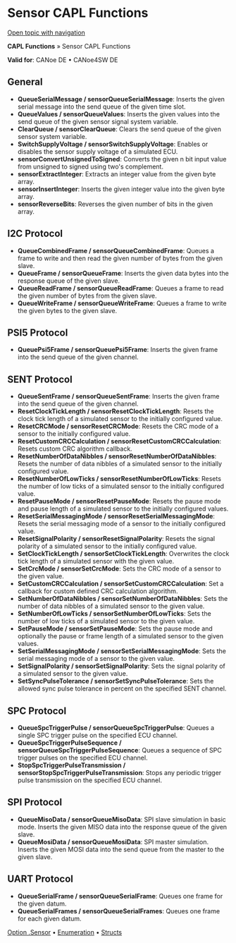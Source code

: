# Sensor CAPL Functions

[Open topic with navigation](../../../../CANoeDEFamily.htm#Topics/CAPLFunctions/Sensor/CAPLfunctionsSensorOverview.md)

**CAPL Functions** » Sensor CAPL Functions

**Valid for**: CANoe DE • CANoe4SW DE

## General

- **QueueSerialMessage / sensorQueueSerialMessage**: Inserts the given serial message into the send queue of the given time slot.
- **QueueValues / sensorQueueValues**: Inserts the given values into the send queue of the given sensor signal system variable.
- **ClearQueue / sensorClearQueue**: Clears the send queue of the given sensor system variable.
- **SwitchSupplyVoltage / sensorSwitchSupplyVoltage**: Enables or disables the sensor supply voltage of a simulated ECU.
- **sensorConvertUnsignedToSigned**: Converts the given n bit input value from unsigned to signed using two's complement.
- **sensorExtractInteger**: Extracts an integer value from the given byte array.
- **sensorInsertInteger**: Inserts the given integer value into the given byte array.
- **sensorReverseBits**: Reverses the given number of bits in the given array.

## I2C Protocol

- **QueueCombinedFrame / sensorQueueCombinedFrame**: Queues a frame to write and then read the given number of bytes from the given slave.
- **QueueFrame / sensorQueueFrame**: Inserts the given data bytes into the response queue of the given slave.
- **QueueReadFrame / sensorQueueReadFrame**: Queues a frame to read the given number of bytes from the given slave.
- **QueueWriteFrame / sensorQueueWriteFrame**: Queues a frame to write the given bytes to the given slave.

## PSI5 Protocol

- **QueuePsi5Frame / sensorQueuePsi5Frame**: Inserts the given frame into the send queue of the given channel.

## SENT Protocol

- **QueueSentFrame / sensorQueueSentFrame**: Inserts the given frame into the send queue of the given channel.
- **ResetClockTickLength / sensorResetClockTickLength**: Resets the clock tick length of a simulated sensor to the initially configured value.
- **ResetCRCMode / sensorResetCRCMode**: Resets the CRC mode of a sensor to the initially configured value.
- **ResetCustomCRCCalculation / sensorResetCustomCRCCalculation**: Resets custom CRC algorithm callback.
- **ResetNumberOfDataNibbles / sensorResetNumberOfDataNibbles**: Resets the number of data nibbles of a simulated sensor to the initially configured value.
- **ResetNumberOfLowTicks / sensorResetNumberOfLowTicks**: Resets the number of low ticks of a simulated sensor to the initially configured value.
- **ResetPauseMode / sensorResetPauseMode**: Resets the pause mode and pause length of a simulated sensor to the initially configured values.
- **ResetSerialMessagingMode / sensorResetSerialMessagingMode**: Resets the serial messaging mode of a sensor to the initially configured value.
- **ResetSignalPolarity / sensorResetSignalPolarity**: Resets the signal polarity of a simulated sensor to the initially configured value.
- **SetClockTickLength / sensorSetClockTickLength**: Overwrites the clock tick length of a simulated sensor with the given value.
- **SetCrcMode / sensorSetCrcMode**: Sets the CRC mode of a sensor to the given value.
- **SetCustomCRCCalculation / sensorSetCustomCRCCalculation**: Set a callback for custom defined CRC calculation algorithm.
- **SetNumberOfDataNibbles / sensorSetNumberOfDataNibbles**: Sets the number of data nibbles of a simulated sensor to the given value.
- **SetNumberOfLowTicks / sensorSetNumberOfLowTicks**: Sets the number of low ticks of a simulated sensor to the given value.
- **SetPauseMode / sensorSetPauseMode**: Sets the pause mode and optionally the pause or frame length of a simulated sensor to the given values.
- **SetSerialMessagingMode / sensorSetSerialMessagingMode**: Sets the serial messaging mode of a sensor to the given value.
- **SetSignalPolarity / sensorSetSignalPolarity**: Sets the signal polarity of a simulated sensor to the given value.
- **SetSyncPulseTolerance / sensorSetSyncPulseTolerance**: Sets the allowed sync pulse tolerance in percent on the specified SENT channel.

## SPC Protocol

- **QueueSpcTriggerPulse / sensorQueueSpcTriggerPulse**: Queues a single SPC trigger pulse on the specified ECU channel.
- **QueueSpcTriggerPulseSequence / sensorQueueSpcTriggerPulseSequence**: Queues a sequence of SPC trigger pulses on the specified ECU channel.
- **StopSpcTriggerPulseTransmission / sensorStopSpcTriggerPulseTransmission**: Stops any periodic trigger pulse transmission on the specified ECU channel.

## SPI Protocol

- **QueueMisoData / sensorQueueMisoData**: SPI slave simulation in basic mode. Inserts the given MISO data into the response queue of the given slave.
- **QueueMosiData / sensorQueueMosiData**: SPI master simulation. Inserts the given MOSI data into the send queue from the master to the given slave.

## UART Protocol

- **QueueSerialFrame / sensorQueueSerialFrame**: Queues one frame for the given datum.
- **QueueSerialFrames / sensorQueueSerialFrames**: Queues one frame for each given datum.

[Option .Sensor](../../CANoeCANalyzer/Sensor/Sensor.md) • [Enumeration](CAPLfunctionsSensorEnumeration.md) • [Structs](CAPLfunctionsSensorStructs.md)
